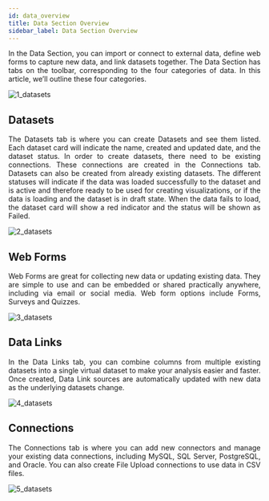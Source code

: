```yaml
---
id: data_overview
title: Data Section Overview
sidebar_label: Data Section Overview
---
```


<div style="text-align: justify">

In the Data Section, you can import or connect to external data, define web forms to capture new data, and link datasets together. The Data Section has tabs on the toolbar, corresponding to the four categories of data. In this article, we’ll outline these four categories.

![1_datasets](https://s3.amazonaws.com/cdn.qrvey.com/documentation_assets/ui-docs/datasets/3.4.2.1_overview/1_datasets.png#thumbnail)

## Datasets
The Datasets tab is where you can create Datasets and see them listed. Each dataset card will indicate the name, created and updated date, and the dataset status. 
In order to create datasets, there need to be existing connections. These connections are created in the Connections tab. Datasets can also be created from already existing datasets. 
The different statuses will indicate if the data was loaded successfully to the dataset and is active and therefore ready to be used for creating visualizations, or if the data is loading and the dataset is in draft state. When the data fails to load, the dataset card will show a red indicator and the status will be shown as Failed.

![2_datasets](https://s3.amazonaws.com/cdn.qrvey.com/documentation_assets/ui-docs/datasets/3.4.2.1_overview/2_datasets.png#thumbnail)

## Web Forms
Web Forms are great for collecting new data or updating existing data. They are simple to use and can be embedded or shared practically anywhere, including via email or social media. Web form options include Forms, Surveys and Quizzes.

![3_datasets](https://s3.amazonaws.com/cdn.qrvey.com/documentation_assets/ui-docs/datasets/3.4.2.1_overview/3_datasets.png#thumbnail)

## Data Links
In the Data Links tab, you can combine columns from multiple existing datasets into a single virtual dataset to make your analysis easier and faster. Once created, Data Link sources are automatically updated with new data as the underlying datasets change.

![4_datasets](https://s3.amazonaws.com/cdn.qrvey.com/documentation_assets/ui-docs/datasets/3.4.2.1_overview/4_datasets.png#thumbnail)

## Connections
The Connections tab is where you can add new connectors and manage your existing data connections, including MySQL, SQL Server, PostgreSQL, and Oracle. You can also create File Upload connections to use data in CSV files.

![5_datasets](https://s3.amazonaws.com/cdn.qrvey.com/documentation_assets/ui-docs/datasets/3.4.2.1_overview/5_datasets.png#thumbnail)